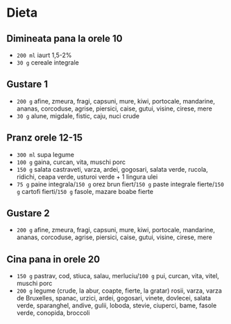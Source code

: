 # Dieta 

## Dimineata pana la orele 10 
- `200 ml` iaurt 1,5-2% 
- `30 g` cereale integrale 

## Gustare 1 
- `200 g` afine, zmeura, fragi, capsuni, mure, kiwi, portocale, mandarine, ananas, corcoduse, agrise, piersici, caise, gutui, visine, cirese, mere 
- `30 g` alune, migdale, fistic, caju, nuci crude 

## Pranz orele 12-15 
- `300 ml` supa legume 
- `100 g` gaina, curcan, vita, muschi porc 
- `150 g` salata castraveti, varza, ardei, gogosari, salata verde, rucola, ridichi, ceapa verde, usturoi verde + 1 lingura ulei 
- `75 g` paine integrala/`150 g` orez brun fiert/`150 g` paste integrale fierte/`150 g` cartofi fierti/`150 g` fasole, mazare boabe fierte 

## Gustare 2 
- `200 g` afine, zmeura, fragi, capsuni, mure, kiwi, portocale, mandarine, ananas, corcoduse, agrise, piersici, caise, gutui, visine, cirese, mere 

## Cina pana in orele 20 
- `150 g` pastrav, cod, stiuca, salau, merluciu/`100 g` pui, curcan, vita, vitel, muschi porc 
- `200 g` legume (crude, la abur, coapte, fierte, la gratar) rosii, varza, varza de Bruxelles, spanac, urzici, ardei, gogosari, vinete, dovlecei, salata verde, sparanghel, andive, gulii, loboda, stevie, ciuperci, bame, fasole verde, conopida, broccoli 
